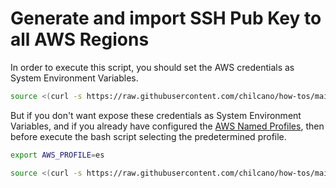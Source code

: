 # Generate and import SSH Pub Key to all AWS Regions


In order to execute this script, you should set the AWS credentials as System Environment Variables.
```sh
source <(curl -s https://raw.githubusercontent.com/chilcano/how-tos/main/src/import_ssh_pub_key_to_aws_regions.sh)
```

But if you don't want expose these credentials as System Environment Variables, and if you already have configured the [AWS Named Profiles](https://docs.aws.amazon.com/cli/latest/userguide/cli-configure-profiles.html), then before execute the bash script selecting the predetermined profile.
```sh
export AWS_PROFILE=es

source <(curl -s https://raw.githubusercontent.com/chilcano/how-tos/main/src/import_ssh_pub_key_to_aws_regions.sh)
```

